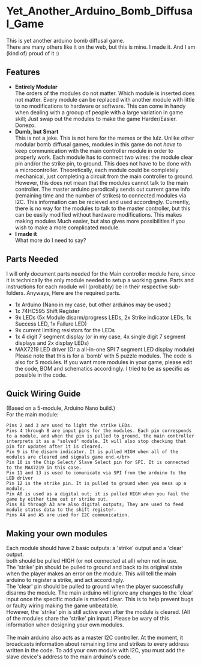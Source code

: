 # Yet_Another_Arduino_Bomb_Diffusal_Game
This is yet another arduino bomb diffusal game.</br>
There are many others like it on the web, but this is mine. I made it. And I am (kind of) proud of it :) </br>

## Features
- **Entirely Modular**</br>
  The orders of the modules do not matter. Which module is inserted does not matter. Every module can be replaced with another module with little to no modifications to hardware or software. This can come in handy when dealing with a grooup of people with a large variation in game skill; Just swap out the modules to make the game Harder/Easier. Donezo.
- **Dumb, but Smart**</br>
This is not a joke. This is not here for the memes or the lulz. Unlike other modular bomb diffusal games, modules in this game do not *have* to keep communication with the main controller module in order to properly work. Each module has to connect two wires: the module clear pin and/or the strike pin, to ground. This does not have to be done with a microcontroller. Theoretically, each module could be completely mechanical, just completing a circuit from the main controller to ground. However, this does not mean that the modules cannot talk to the main controller. The master arduino perodically sends out current game info (remaining time and the number of strikes) to connected modules via I2C. This information can be recieved and used accordingly. Currently, there is no way for the modules to talk to the master controller, but this can be easily modified without hardware modifications. This makes making modules Much easier, but also gives more possibilities if you wish to make a more complicated module. 
- **I made it**</br>
What more do I need to say?

## Parts Needed
I will only document parts needed for the Main controller module here, since it is technically the only module needed to setup a working game. Parts and instructions for each module will (probably) be in their respective sub-folders.
Anyways, Here are the required parts. </br>
- 1x Arduino (Nano in my case, but other arduinos may be used.)
- 1x 74HC595 Shift Register
- 9x LEDs (5x Module disarm/progress LEDs, 2x Strike indicator LEDs, 1x Success LED, 1x Failure LED)
- 9x current limiting resistors for the LEDs
- 1x 4 digit 7 segment display (or in my case, 4x single digit 7 segment displays and 2x display LEDs)
- MAX7219 LED driver (Or a all-in-one SPI 7 segment LED display module)</br>
Please note that this is for a 'bomb' with 5 puzzle modules. The code is also for 5 modules. If you want more modules in your game, please edit the code, BOM and schematics accordingly. I tried to be as specific as possible in the code.

## Quick Wiring Guide
(Based on a 5-module, Arduino Nano build.)</br>
For the main module:</br>
```Pins 0 and 1 are left unused, because they mess up uploading and I did not want to go through the hassle of unplugging and replugging things to the pins every time I uploaded code to the arduino. Feel free to use it in your game. Basically free parking.
Pins 2 and 3 are used to light the strike LEDs.
Pins 4 through 8 are input pins for the modules. Each pin corresponds to a module, and when the pin is pulled to ground, the main controller interprets it as a "solved" module. It will also stop checking that pin for updates after it is cleared.
Pin 9 is the disarm indicator. It is pulled HIGH when all of the modules are cleared and signals game end.</br>
Pin 10 is the Chip Select/ Slave Select pin for SPI. It is connected to the MAX7219 in this case.
Pin 11 and 13 is used to comunicate via SPI from the arduino to the LED driver
Pin 12 is the strike pin. It is pulled to ground when you mess up a module.
Pin A0 is used as a digital out; it is pulled HIGH when you fail the game by either time out or strike out.
Pins A1 through A3 are also digital outputs; They are used to feed module status data to the shift register.
Pins A4 and A5 are used for I2C communication.
```
## Making your own modules
Each module should have 2 basic outputs: a 'strike' output and a 'clear' output.</br>
both should be pulled HIGH (or not connected at all) when not in use.</br>
The 'strike' pin should be pulled to ground and back to its original state when the player makes an error on the module. This will tell the main arduino to register a strike, and act accordingly. </br>
The 'clear' pin should be pulled to ground when the player successfully disarms the module. The main arduino will ignore any changes to the 'clear' input once the specific module is marked clear. This is to help prevent bugs or faulty wiring making the game unbeatable.</br> 
However, the 'strike' pin is still active even after the module is cleared. (All of the modules share the 'strike' pin input.) Please be wary of this information when designing your own modules.</br></br>
The main arduino also acts as a master I2C controller. At the moment, it broadcasts information about remaining time and strikes to every address written in the code. To add your own module with I2C, you must add the slave device's address to the main arduino's code.
